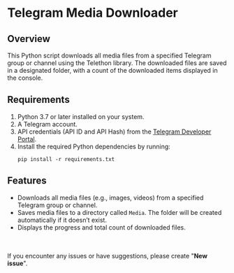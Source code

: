 # Telegram Media Downloader


## Overview

This Python script downloads all media files from a specified Telegram group or channel using the Telethon library. The downloaded files are saved in a designated folder, with a count of the downloaded items displayed in the console.


## Requirements

1. Python 3.7 or later installed on your system.
2. A Telegram account.
3. API credentials (API ID and API Hash) from the [Telegram Developer Portal](https://my.telegram.org/auth).
4. Install the required Python dependencies by running:
   ```
   pip install -r requirements.txt
   ```


## Features

- Downloads all media files (e.g., images, videos) from a specified Telegram group or channel.
- Saves media files to a directory called `Media`. The folder will be created automatically if it doesn’t exist.
- Displays the progress and total count of downloaded files.


<br>
<br>
If you encounter any issues or have suggestions, please create "<b>New issue</b>".
<br>
